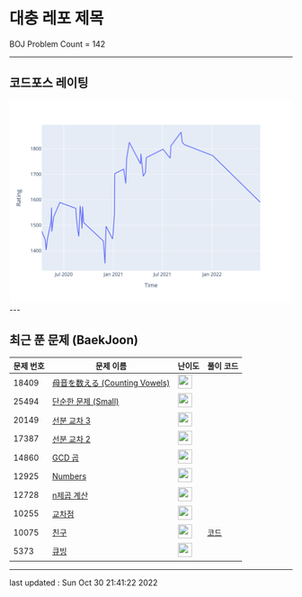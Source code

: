 # 대충 레포 제목

BOJ Problem Count = 142

---

## 코드포스 레이팅
[![Rating Graph](./cfStats.svg)](https://github.com/ingyu1008/Algorithm-Problem-Solving/blob/master/cfStats.html)---

## 최근 푼 문제 (BaekJoon)
| 문제 번호 | 문제 이름 | 난이도 | 풀이 코드 |
| --- | --- | --- | --- |
| 18409 | [母音を数える (Counting Vowels)](https://www.acmicpc.net/problem/18409) | <img height="25px" width="25px=" src="https://static.solved.ac/tier_small/1.svg"/> |  |
| 25494 | [단순한 문제 (Small)](https://www.acmicpc.net/problem/25494) | <img height="25px" width="25px=" src="https://static.solved.ac/tier_small/2.svg"/> |  |
| 20149 | [선분 교차 3](https://www.acmicpc.net/problem/20149) | <img height="25px" width="25px=" src="https://static.solved.ac/tier_small/17.svg"/> |  |
| 17387 | [선분 교차 2](https://www.acmicpc.net/problem/17387) | <img height="25px" width="25px=" src="https://static.solved.ac/tier_small/14.svg"/> |  |
| 14860 | [GCD 곱](https://www.acmicpc.net/problem/14860) | <img height="25px" width="25px=" src="https://static.solved.ac/tier_small/17.svg"/> |  |
| 12925 | [Numbers](https://www.acmicpc.net/problem/12925) | <img height="25px" width="25px=" src="https://static.solved.ac/tier_small/20.svg"/> |  |
| 12728 | [n제곱 계산](https://www.acmicpc.net/problem/12728) | <img height="25px" width="25px=" src="https://static.solved.ac/tier_small/20.svg"/> |  |
| 10255 | [교차점](https://www.acmicpc.net/problem/10255) | <img height="25px" width="25px=" src="https://static.solved.ac/tier_small/17.svg"/> |  |
| 10075 | [친구](https://www.acmicpc.net/problem/10075) | <img height="25px" width="25px=" src="https://static.solved.ac/tier_small/26.svg"/> | [코드](<https://github.com/ingyu1008/Algorithm-Problem-Solving/tree/master/Baekjoon%20Online%20Judge/친구/solution.cpp>) |
| 5373 | [큐빙](https://www.acmicpc.net/problem/5373) | <img height="25px" width="25px=" src="https://static.solved.ac/tier_small/16.svg"/> |  |


---

last updated : Sun Oct 30 21:41:22 2022

